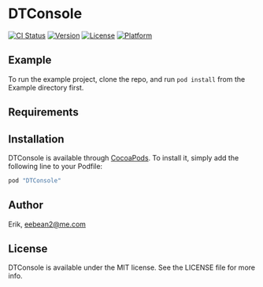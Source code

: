 # DTConsole

[![CI Status](http://img.shields.io/travis/Erik/DTConsole.svg?style=flat)](https://travis-ci.org/Erik/DTConsole)
[![Version](https://img.shields.io/cocoapods/v/DTConsole.svg?style=flat)](http://cocoapods.org/pods/DTConsole)
[![License](https://img.shields.io/cocoapods/l/DTConsole.svg?style=flat)](http://cocoapods.org/pods/DTConsole)
[![Platform](https://img.shields.io/cocoapods/p/DTConsole.svg?style=flat)](http://cocoapods.org/pods/DTConsole)

## Example

To run the example project, clone the repo, and run `pod install` from the Example directory first.

## Requirements

## Installation

DTConsole is available through [CocoaPods](http://cocoapods.org). To install
it, simply add the following line to your Podfile:

```ruby
pod "DTConsole"
```

## Author

Erik, eebean2@me.com

## License

DTConsole is available under the MIT license. See the LICENSE file for more info.
